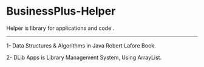 # BusinessPlus-Helper

Helper is library for applications and code .
____________________________________________

1- Data Structures & Algorithms in Java  Robert Lafore Book.

2- DLib Apps is Library Management System, Using ArrayList.


